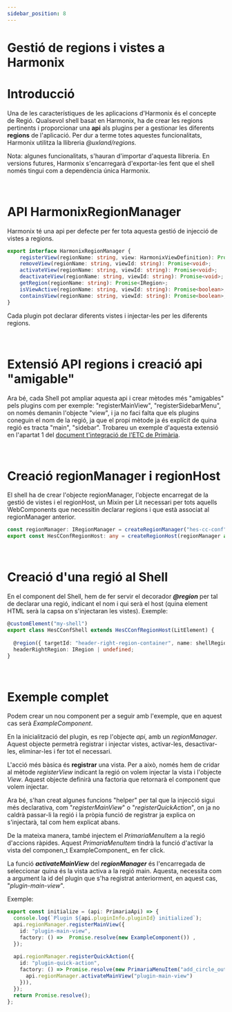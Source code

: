 ```yaml
---
sidebar_position: 8
---
```


# Gestió de regions i vistes a Harmonix

# Introducció

Una de les característiques de les aplicacions d'Harmonix és el concepte de Regió. Qualsevol shell basat en Harmonix, ha de crear les regions pertinents i proporcionar una **api** als plugins per a gestionar les diferents **regions** de l'aplicació. Per dur a terme totes aquestes funcionalitats, Harmonix utilitza la llibreria _@uxland/regions._

Nota: algunes funcionalitats, s'hauran d'importar d'aquesta llibreria. En versions futures, Harmonix s'encarregarà d'exportar-les fent que el shell només tingui com a dependència única Harmonix.

<br/>

# API HarmonixRegionManager

Harmonix té una api per defecte per fer tota aquesta gestió de injecció de vistes a regions.

```typescript
export interface HarmonixRegionManager {
    registerView(regionName: string, view: HarmonixViewDefinition): Promise<void>;
    removeView(regionName: string, viewId: string): Promise<void>;
    activateView(regionName: string, viewId: string): Promise<void>;
    deactivateView(regionName: string, viewId: string): Promise<void>;
    getRegion(regionName: string): Promise<IRegion>;
    isViewActive(regionName: string, viewId: string): Promise<boolean>;
    containsView(regionName: string, viewId: string): Promise<boolean>;
}
```

  

Cada plugin pot declarar diferents vistes i injectar-les per les diferents regions.

<br/>

# Extensió API regions i creació api "amigable"

Ara bé, cada Shell pot ampliar aquesta api i crear mètodes més "amigables" pels plugins com per exemple: "registerMainView", "registerSidebarMenu", on només demanin l'objecte "view", i ja no faci falta que els plugins coneguin el nom de la regió, ja que el propi mètode ja és explícit de quina regió es tracta "main", "sidebar". Trobareu un exemple d'aquesta extensió en l'apartat 1 del [document t'integració de l'ETC de Primària](https://doc.clickup.com/9012015559/d/h/8cjgwe7-3532/b3a23bc489160e1).


<br/>

# Creació regionManager i regionHost

El shell ha de crear l'objecte regionManager, l'objecte encarregat de la gestió de vistes i el regionHost, un Mixin per Lit necessari per tots aquells WebComponents que necessitin declarar regions i que està associat al regionManager anterior.

```typescript
const regionManager: IRegionManager = createRegionManager("hes-cc-conf");
export const HesCConfRegionHost: any = createRegionHost(regionManager as any);
```

<br/>

# Creació d'una regió al Shell

En el component del Shell, hem de fer servir el decorador **_@region_** per tal de declarar una regió, indicant el nom i qui serà el host (quina element HTML serà la capsa on s'injectaran les vistes). Exemple:

```typescript
@customElement("my-shell")
export class HesCConfShell extends HesCConfRegionHost(LitElement) {
  
  @region({ targetId: "header-right-region-container", name: shellRegions.headerRight })
  headerRightRegion: IRegion | undefined;
}
```

<br/>

# Exemple complet

Podem crear un nou component per a seguir amb l'exemple, que en aquest cas serà _ExampleComponent_.

  

En la inicialització del plugin, es rep l'objecte _api_, amb un _regionManager_. Aquest objecte permetrà registrar i injectar vistes, activar-les, desactivar-les, eliminar-les i fer tot el necessari.

  

L'acció més bàsica és **registrar** una vista. Per a això, només hem de cridar al mètode _registerView_ indicant la regió on volem injectar la vista i l'objecte _View_. Aquest objecte definirà una factoria que retornarà el component que volem injectar.

  

Ara bé, s'han creat algunes funcions "helper" per tal que la injecció sigui més declarativa, com "_registerMainView_" o "_registerQuickAction_", on ja no caldrà passar-li la regió i la pròpia funció de registrar ja explica on s'injectarà, tal com hem explicat abans.

  

De la mateixa manera, també injectem el _PrimariaMenuItem_ a la regió d'accions ràpides. Aquest _PrimariaMenuItem_ tindrà la funció d'activar la vista del componen_t ExampleComponent_ en fer click.

  

La funció **_activateMainView_** del **_regionManager_** és l'encarregada de seleccionar quina és la vista activa a la regió main. Aquesta, necessita com a argument la id del plugin que s'ha registrat anteriorment, en aquest cas, "_plugin-main-view_".

  

Exemple:

  

```typescript
export const initialize = (api: PrimariaApi) => {
  console.log(`Plugin ${api.pluginInfo.pluginId} initialized`);
  api.regionManager.registerMainView({
    id: "plugin-main-view",
    factory: () =>  Promise.resolve(new ExampleComponent()) ,
  });
  
  api.regionManager.registerQuickAction({
    id: "plugin-quick-action",
    factory: () => Promise.resolve(new PrimariaMenuItem("add_circle_outline", "Lit plugin", () => {
      api.regionManager.activateMainView("plugin-main-view")
    })),
  });
  return Promise.resolve();
};
```